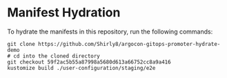 # Manifest Hydration

To hydrate the manifests in this repository, run the following commands:

```shell
git clone https://github.com/Shirly8/argocon-gitops-promoter-hydrate-demo
# cd into the cloned directory
git checkout 59f2ac5b55a87998a5680d613a66752cc8a9a416
kustomize build ./user-configuration/staging/e2e
```
